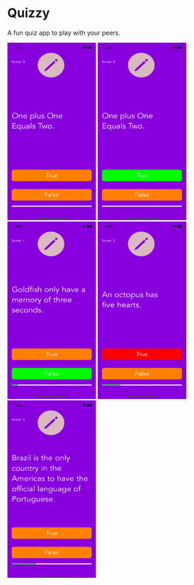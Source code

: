 # Quizzy
A fun quiz app to play with your peers.



<img src="https://github.com/thatgeekyboii/Quizzy/blob/main/proj_images/pic1.png" width="200" height="400" />   <img src="https://github.com/thatgeekyboii/Quizzy/blob/main/proj_images/pic2.png" width="200" height="400" />  <img src="https://github.com/thatgeekyboii/Quizzy/blob/main/proj_images/pic3.png" width="200" height="400" /> <img src="https://github.com/thatgeekyboii/Quizzy/blob/main/proj_images/pic4.png" width="200" height="400" />  <img src="https://github.com/thatgeekyboii/Quizzy/blob/main/proj_images/pic5.png" width="200" height="400" />

